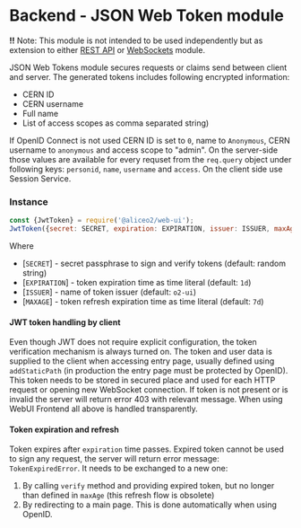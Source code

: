 # Backend - JSON Web Token module

**!!** Note: This module is not intended to be used independently but as extension to either [REST API](http-server.md) or [WebSockets](websockets.md) module.

JSON Web Tokens module secures requests or claims send between client and server.
The generated tokens includes following encrypted information:
 * CERN ID
 * CERN username
 * Full name
 * List of access scopes as comma separated string)

If OpenID Connect is not used CERN ID is set to `0`, name to `Anonymous`, CERN username to `anonymous` and access scope to "admin".
On the server-side those values are available for every requset from the `req.query` object under following keys: `personid`, `name`, `username` and `access`.
On the client side use Session Service.

### Instance
```js
const {JwtToken} = require('@aliceo2/web-ui');
JwtToken({secret: SECRET, expiration: EXPIRATION, issuer: ISSUER, maxAge: MAXAGE});
```
Where
   * [`SECRET`] - secret passphrase to sign and verify tokens (default: random string)
   * [`EXPIRATION`] - token expiration time as time literal (default: `1d`)
   * [`ISSUER`] - name of token issuer (default: `o2-ui`)
   * [`MAXAGE`] - token refresh expiration time as time literal (default: `7d`)

#### JWT token handling by client
Even though JWT does not require explicit configuration, the token verification mechanism is always turned on.
The token and user data is supplied to the client when accessing entry page, usually defined using `addStaticPath` (in production the entry page must be protected by OpenID).
This token needs to be stored in secured place and used for each HTTP request or opening new WebSocket connection.
If token is not present or is invalid the server will return error 403 with relevant message.
When using WebUI Frontend all above is handled transparently.

#### Token expiration and refresh
Token expires after `expiration` time passes. Expired token cannot be used to sign any request, the server will return error message: `TokenExpiredError`.
It needs to be exchanged to a new one:
1. By calling `verify` method and providing expired token, but no longer than defined in `maxAge` (this refresh flow is obsolete)
2. By redirecting to a main page. This is done automatically when using OpenID.
